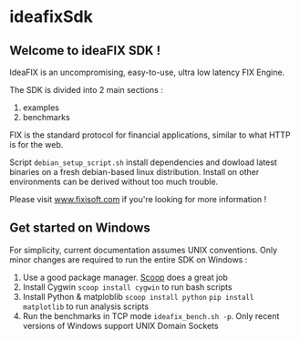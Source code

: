 # ideafixSdk

## Welcome to ideaFIX SDK !

IdeaFIX is an uncompromising, easy-to-use, ultra low latency FIX Engine.

The SDK is divided into 2 main sections :

1. examples
2. benchmarks

FIX is the standard protocol for financial applications, similar to what HTTP is for the web.

Script ```debian_setup_script.sh``` install dependencies and dowload latest binaries 
on a fresh debian-based linux distribution. Install on other environments can be derived without 
too much trouble. 

Please visit www.fixisoft.com if you're looking for more information !

## Get started on Windows
For simplicity, current documentation assumes UNIX conventions. 
Only minor changes are required to run the entire SDK on Windows :

1. Use a good package manager. [Scoop](https://scoop.sh/) does a great job
2. Install Cygwin ```scoop install cygwin``` to run bash scripts
3. Install Python  & matploblib ```scoop install python``` ```pip install matplotlib``` to run analysis scripts
4. Run the benchmarks in TCP mode ```ideafix_bench.sh -p```. Only recent versions of Windows support UNIX Domain Sockets
